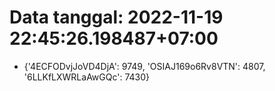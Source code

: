 # Data tanggal: 2022-11-19 22:45:26.198487+07:00

* {'4ECFODvjJoVD4DjA': 9749, 'OSIAJ169o6Rv8VTN': 4807, '6LLKfLXWRLaAwGQc': 7430}
